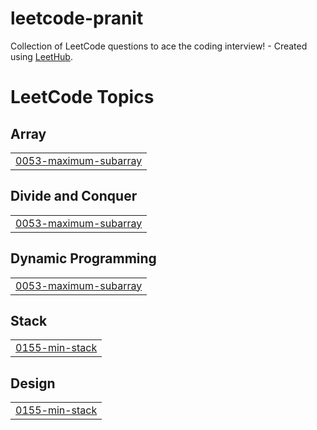 # leetcode-pranit
Collection of LeetCode questions to ace the coding interview! - Created using [LeetHub](https://github.com/QasimWani/LeetHub).

<!---LeetCode Topics Start-->
# LeetCode Topics
## Array
|  |
| ------- |
| [0053-maximum-subarray](https://github.com/pranitjaiswal4/leetcode-pranit/tree/master/0053-maximum-subarray) |
## Divide and Conquer
|  |
| ------- |
| [0053-maximum-subarray](https://github.com/pranitjaiswal4/leetcode-pranit/tree/master/0053-maximum-subarray) |
## Dynamic Programming
|  |
| ------- |
| [0053-maximum-subarray](https://github.com/pranitjaiswal4/leetcode-pranit/tree/master/0053-maximum-subarray) |
## Stack
|  |
| ------- |
| [0155-min-stack](https://github.com/pranitjaiswal4/leetcode-pranit/tree/master/0155-min-stack) |
## Design
|  |
| ------- |
| [0155-min-stack](https://github.com/pranitjaiswal4/leetcode-pranit/tree/master/0155-min-stack) |
<!---LeetCode Topics End-->